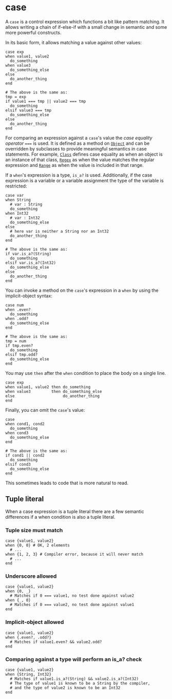 # case

A `case` is a control expression which functions a bit like pattern matching. It allows writing a chain of if-else-if with a small change in semantic and some more powerful constructs.

In its basic form, it allows matching a value against other values:

```crystal
case exp
when value1, value2
  do_something
when value3
  do_something_else
else
  do_another_thing
end

# The above is the same as:
tmp = exp
if value1 === tmp || value2 === tmp
  do_something
elsif value3 === tmp
  do_something_else
else
  do_another_thing
end
```

For comparing an expression against a `case`'s value the *case equality operator* `===` is used. It is defined as a method on [`Object`](https://crystal-lang.org/api/Object.html#%3D%3D%3D%28other%29-instance-method) and can be overridden by subclasses to provide meaningful semantics in case statements. For example, [`Class`](https://crystal-lang.org/api/Class.html#%3D%3D%3D%28other%29-instance-method) defines case equality as when an object is an instance of that class, [`Regex`](https://crystal-lang.org/api/Regex.html#%3D%3D%3D%28other%3AString%29-instance-method) as when the value matches the regular expression and [`Range`](https://crystal-lang.org/api/Range.html#%3D%3D%3D%28value%29-instance-method) as when the value is included in that range.

If a `when`'s expression is a type, `is_a?` is used. Additionally, if the case expression is a variable or a variable assignment the type of the variable is restricted:

```crystal
case var
when String
  # var : String
  do_something
when Int32
  # var : Int32
  do_something_else
else
  # here var is neither a String nor an Int32
  do_another_thing
end

# The above is the same as:
if var.is_a?(String)
  do_something
elsif var.is_a?(Int32)
  do_something_else
else
  do_another_thing
end
```

You can invoke a method on the `case`'s expression in a `when` by using the implicit-object syntax:

```crystal
case num
when .even?
  do_something
when .odd?
  do_something_else
end

# The above is the same as:
tmp = num
if tmp.even?
  do_something
elsif tmp.odd?
  do_something_else
end
```

You may use `then` after the `when` condition to place the body on a single line.

```crystal
case exp
when value1, value2 then do_something
when value3         then do_something_else
else                     do_another_thing
end
```

Finally, you can omit the `case`'s value:

```crystal
case
when cond1, cond2
  do_something
when cond3
  do_something_else
end

# The above is the same as:
if cond1 || cond2
  do_something
elsif cond3
  do_something_else
end
```

This sometimes leads to code that is more natural to read.

## Tuple literal

When a case expression is a tuple literal there are a few semantic differences if a when condition is also a tuple literal.

### Tuple size must match

```crystal
case {value1, value2}
when {0, 0} # OK, 2 elements
  # ...
when {1, 2, 3} # Compiler error, because it will never match
  # ...
end
```

### Underscore allowed

```crystal
case {value1, value2}
when {0, _}
  # Matches if 0 === value1, no test done against value2
when {_, 0}
  # Matches if 0 === value2, no test done against value1
end
```

### Implicit-object allowed

```crystal
case {value1, value2}
when {.even?, .odd?}
  # Matches if value1.even? && value2.odd?
end
```

### Comparing against a type will perform an is_a? check

```crystal
case {value1, value2}
when {String, Int32}
  # Matches if value1.is_a?(String) && value2.is_a?(Int32)
  # The type of value1 is known to be a String by the compiler,
  # and the type of value2 is known to be an Int32
end
```
